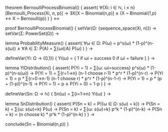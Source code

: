 theorem BernoulliProcessBinomial() {
  assert(
    ∀{Xi: i ∈ ℕ, i ≤ n} [Bernoulli_Process(Xi, n, p)] →
    ∃X[X ~ Binomial(n,p)] ∧
    (X ~ Binomial(1,p) ↔ X ~ Bernoulli(p))
  )
} ↔

proof BernoulliProcessBinomial() {
  setVar(Ω: {sequence_space(Xi, n)}) →
  setVar(Σ: PowerSet(Ω)) →
  
  lemma ProbabilityMeasure() {
    assert(
      ∀ω ∈ Ω: P(ω) = p^s(ω) * (1-p)^(n-s(ω)) ∧
      ∀A ∈ Σ: P(A) = ∑{ω∈A} P(ω)
    )
  } →

  defineVar(Yi: Ω → {0,1}) {
    Yi(ω) = {
      1 if ωi = success
      0 if ωi = failure
    }
  } →

  lemma YiDistribution() {
    assert(
      P(Yi = 1) = ∑{ω: ωi=success} p^s(ω) * (1-p)^(n-s(ω)) →
      P(Yi = 1) = ∑{r=1→n} (n-1 choose r-1) * p^r * (1-p)^(n-r) →
      P(Yi = 1) = p * ∑{r=0→n-1} (n-1 choose r) * p^r * (1-p)^(n-1-r) →
      P(Yi = 1) = p * (p + (1-p))^(n-1) →
      P(Yi = 1) = p ∧
      P(Yi = 0) = 1-p
    )
  } →

  defineVar(Sn: Ω → ℕ) {
    Sn(ω) = ∑{i=1→n} Yi(ω)
  } →

  lemma SnDistribution() {
    assert(
      P(Sn = k) = P({ω ∈ Ω: s(ω) = k}) →
      P(Sn = k) = ∑{ω: s(ω)=k} P(ω) →
      P(Sn = k) = ∑{ω: s(ω)=k} p^k * (1-p)^(n-k) →
      P(Sn = k) = (n choose k) * p^k * (1-p)^(n-k)
    )
  } →

  conclude(Sn ~ Binomial(n,p))
}